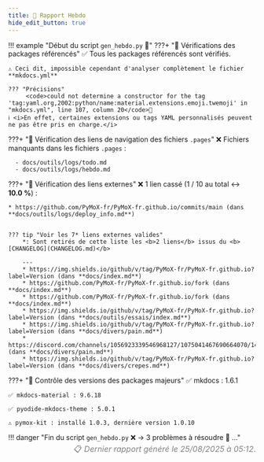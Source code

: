 ```yaml
---
title: 📝 Rapport Hebdo
hide_edit_button: true
---
```


<!--
    ####################################################################################################################

    ATTENTION: Ne pas modifier ce fichier, car il est généré automatiquement par `resources/auto/gen_hebdo.py` chaque semaine

    ####################################################################################################################
-->

!!! example "Début du script `gen_hebdo.py` 🚀"
???+ "🧾 Vérifications des packages référencés"
    ✅ Tous les packages référencés sont vérifiés.

    ⚠️ Ceci dit, impossible cependant d'analyser complètement le fichier **mkdocs.yml**
    
    ??? "Précisions"
         <code>could not determine a constructor for the tag 'tag:yaml.org,2002:python/name:material.extensions.emoji.twemoji' in "mkdocs.yml", line 107, column 20</code>
    ℹ️ <i>En effet, certaines extensions ou tags YAML personnalisés peuvent ne pas être pris en charge.</i>

???+ "🔗 Vérification des liens de navigation des fichiers `.pages`"
    ❌ Fichiers manquants dans les fichiers `.pages` :

      - docs/outils/logs/todo.md
      - docs/outils/logs/hebdo.md
???+ "🔗 Vérification des liens externes"
    ❌ 1 lien cassé (1 / 10 au total ↔ **10.0 %**) :

    * https://github.com/PyMoX-fr/PyMoX-fr.github.io/commits/main (dans **docs/outils/logs/deploy_info.md**)
    

    ??? tip "Voir les 7* liens externes valides"
        *: Sont retirés de cette liste les <b>2 liens</b> issus du <b>[CHANGELOG](CHANGELOG.md)</b>

        ---
        * https://img.shields.io/github/v/tag/PyMoX-fr/PyMoX-fr.github.io?label=Version (dans **docs/index.md**)
        * https://github.com/PyMoX-fr/PyMoX-fr.github.io/fork (dans **docs/index.md**)
        * https://github.com/PyMoX-fr/PyMoX-fr.github.io/fork (dans **docs/index.md**)
        * https://img.shields.io/github/v/tag/PyMoX-fr/PyMoX-fr.github.io?label=Version (dans **docs/outils/essais/index.md**)
        * https://img.shields.io/github/v/tag/PyMoX-fr/PyMoX-fr.github.io?label=Version (dans **docs/divers/pain.md**)
        * https://discord.com/channels/1056923339546968127/1075041467690664070/1403408305283530773 (dans **docs/divers/pain.md**)
        * https://img.shields.io/github/v/tag/PyMoX-fr/PyMoX-fr.github.io?label=Version (dans **docs/divers/crepes.md**)
???+ "🔢 Contrôle des versions des packages majeurs"
    ✅ mkdocs : 1.6.1

    ✅ mkdocs-material : 9.6.18

    ✅ pyodide-mkdocs-theme : 5.0.1

    ⚠️ pymox-kit : installé 1.0.3, dernière version 1.0.10

!!! danger "Fin du script `gen_hebdo.py` ❌ → 3 problèmes à résoudre :thinking: ..."        

<div style='text-align: right; color: gray; font-size: 16px; line-height: 0;'>📋 <span style='font-style: italic;'>Dernier rapport généré le 25/08/2025 à 05:12</span>.</div>
